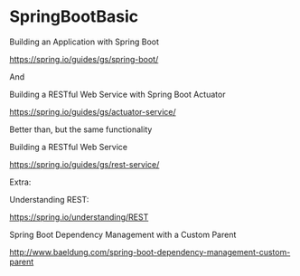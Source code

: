 # SpringBootBasic

Building an Application with Spring Boot

https://spring.io/guides/gs/spring-boot/

And

Building a RESTful Web Service with Spring Boot Actuator

https://spring.io/guides/gs/actuator-service/

Better than, but the same functionality

Building a RESTful Web Service  

https://spring.io/guides/gs/rest-service/

Extra:

Understanding REST:

https://spring.io/understanding/REST

Spring Boot Dependency Management with a Custom Parent

http://www.baeldung.com/spring-boot-dependency-management-custom-parent